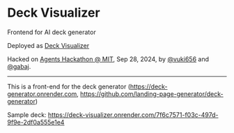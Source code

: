 # Deck Visualizer

Frontend for AI deck generator

Deployed as [Deck Visualizer](https://deck-visualizer.onrender.com/)

Hacked on [Agents Hackathon @ MIT](https://app.agihouse.org/events/Agents-Hackathon-Powered-by-Jamba-20240928), Sep 28, 2024, by [@vuki656](https://github.com/vuki656) and [@gabaj](https://github.com/gabaj).

---

This is a front-end for the deck generator (https://deck-generator.onrender.com, https://github.com/landing-page-generator/deck-generator)

Sample deck: https://deck-visualizer.onrender.com/7f6c7571-f03c-497d-9f9e-2df0a555e1e4
